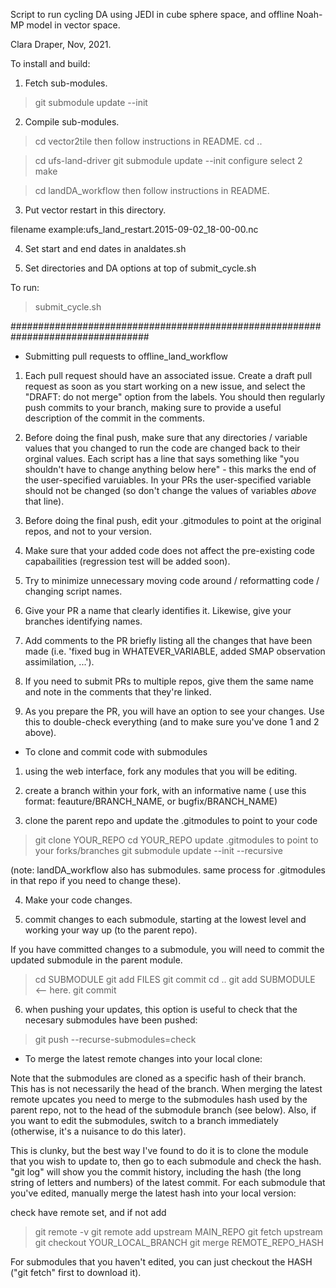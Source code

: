 Script to run cycling DA using JEDI in cube sphere space, and offline Noah-MP model in vector space. 

Clara Draper, Nov, 2021.

To install and build: 

1. Fetch sub-modules.
>git submodule update --init

2. Compile sub-modules.

> cd vector2tile 
  then follow instructions in README. 
> cd .. 

> cd ufs-land-driver
> git submodule update --init
> configure 
  select 2 
> make

> cd landDA_workflow 
  then follow instructions in README.

3. Put vector restart in this directory. 

filename example:ufs_land_restart.2015-09-02_18-00-00.nc

4. Set start and end dates in analdates.sh 

5. Set directories and DA options at top of submit_cycle.sh 

To run: 
>submit_cycle.sh

#################################################################################

* Submitting pull requests to offline_land_workflow

1) Each pull request should have an associated issue. Create a draft pull request as soon as you start working on a new issue, and select the "DRAFT: do not merge" option from the labels. You should then regularly push commits to your branch, making sure to provide a useful description of the commit in the comments. 

2) Before doing the final push, make sure that any directories / variable values that you changed to run the code are changed back to their orginal values.
Each script has a line that says something like "you shouldn't have to change anything below here" - this marks the end of the user-specified varuiables.
In your PRs the user-specified variable should not be changed (so don't change the values of variables *above* that line).

3) Before doing the final push, edit your .gitmodules to point at the original repos, and not to your version.

4) Make sure that your added code does not affect the pre-existing code capabailities (regression test will be added soon).

5) Try to minimize unnecessary moving code around / reformatting code / changing script names.

6) Give your PR a name that clearly identifies it. Likewise, give your branches identifying names.

7) Add comments to the PR briefly listing all the changes that have been made (i.e. 'fixed bug in WHATEVER_VARIABLE, added SMAP observation assimilation, ...').

8) If you need to submit PRs to multiple repos, give them the same name and note in the comments that they're linked.

9) As you prepare the PR, you will have an option to see your changes. Use this to double-check everything (and to make sure you've done 1 and 2 above).


* To clone and commit code with submodules

1) using the web interface, fork any modules that you will be editing.

2) create a branch within your fork, with an informative name ( use this format: feauture/BRANCH_NAME, or bugfix/BRANCH_NAME)

3) clone the parent repo and update the .gitmodules to point to your code

>git clone YOUR_REPO
>cd YOUR_REPO
>update .gitmodules to point to your forks/branches
>git submodule update --init --recursive

(note: landDA_workflow also has submodules. same process for .gitmodules in that repo if you need to change these).

4) Make your code changes.

5) commit changes to each submodule, starting at the lowest level and working your way up (to the parent repo).

If you have committed changes to a submodule, you will need to commit the updated submodule in the parent module.

>cd SUBMODULE
>git add FILES
>git commit
>cd ..
>git add SUBMODULE   <-- here.
>git commit

6) when pushing your updates, this option is useful to check that the necesary submodules have been pushed:
> git push --recurse-submodules=check

* To merge the latest remote changes into your local clone:

Note that the submodules are cloned as a specific hash of their branch. This has is not necessarily the head of the branch.
When merging the latest remote upcates you need to merge to the submodules hash used by the parent repo, not to the head of the submodule branch (see below).
Also, if you want to edit the submodules, switch to a branch immediately (otherwise, it's a nuisance to do this later).

This is clunky, but the best way I've found to do it is to clone the module that you wish to update to, then go to each submodule and check the hash. "git log" will show you the commit history, including the hash (the long string of letters and numbers) of the latest commit.  For each submodule that you've edited, manually merge the latest hash into your local version:

check have remote set, and if not add
>git remote -v
>git remote add upstream MAIN_REPO
>git fetch upstream
>git checkout YOUR_LOCAL_BRANCH
>git merge REMOTE_REPO_HASH

For submodules that you haven't edited, you can just checkout the HASH ("git fetch" first to download it).

